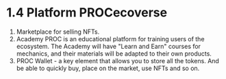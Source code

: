 # 1.4 Platform PROCecoverse



1. Marketplace for selling NFTs.
2. Academy PROC is an educational platform for training users of the ecosystem. The Academy will have "Learn and Earn" courses for mechanics, and their materials will be adapted to their own products.
3. PROC Wallet - a key element that allows you to store all the tokens. And be able to quickly buy, place on the market, use NFTs and so on.
